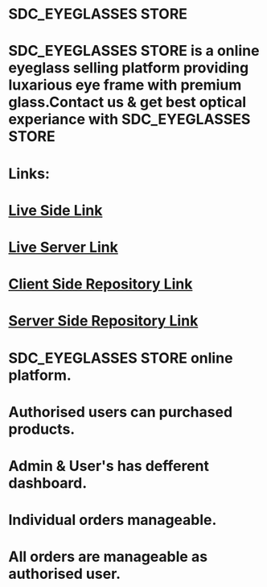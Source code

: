 # SDC_EYEGLASSES STORE

# SDC_EYEGLASSES STORE is a online eyeglass selling platform providing luxarious eye frame with premium glass.Contact us & get best optical experiance with SDC_EYEGLASSES STORE

# Links:
# [Live Side Link](https://sdc-eyeglass-store.web.app/)

# [Live Server Link](https://glacial-chamber-66798.herokuapp.com/)

# [Client Side Repository Link](https://github.com/programming-hero-web-course-4/niche-website-client-side-abusaeid95)

# [Server Side Repository Link](https://github.com/programming-hero-web-course-4/niche-website-server-side-abusaeid95)

# SDC_EYEGLASSES STORE online platform.
# Authorised users can purchased products.
# Admin & User's has defferent dashboard.
# Individual orders manageable.
# All orders are manageable as authorised user.